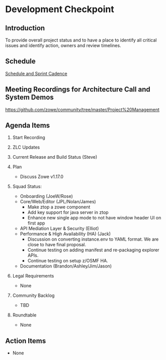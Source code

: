 # Development Checkpoint

Introduction
------------
To provide overall project status and to have a place to identify all critical issues and identify action, owners and review timelines.

Schedule
--------
[Schedule and Sprint Cadence](https://github.com/zowe/community/blob/master/Project%20Management/Schedule/Zowe%20PI%20%26%20Sprint%20Cadence.md)

Meeting Recordings for Architecture Call and System Demos
-----------------
https://github.com/zowe/community/tree/master/Project%20Management

Agenda Items
------------
1. Start Recording
2. ZLC Updates
3. Current Release and Build Status (Steve)
4. Plan
     - Discuss Zowe v1.17.0
5. Squad Status:
    - Onboarding (JoeW/Rose)
    - Core/Web/Editor (JPL/Nolan/James)
      - Make ztop a zowe component
      - Add key support for java server in ztop
      - Enhance new single app mode to not have window header UI on first app
    - API Mediation Layer & Security (Elliot)  
    - Performance & High Availability (HA) (Jack)
      - Discussion on converting instance.env to YAML format. We are close to have final proposal.
      - Continue testing on adding manifest and re-packaging explorer APIs.
      - Continue testing on setup z/OSMF HA.
    - Documentation (Brandon/Ashley/Jim/Jason)

6. Legal Requirements
    - None

7. Community Backlog
    - TBD
8. Roundtable
    - None

Action Items
------------
- None

